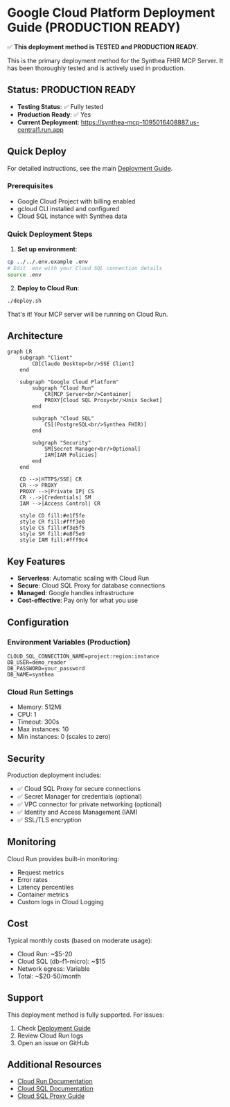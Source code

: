 # Google Cloud Platform Deployment Guide (PRODUCTION READY)

✅ **This deployment method is TESTED and PRODUCTION READY.**

This is the primary deployment method for the Synthea FHIR MCP Server. It has been thoroughly tested and is actively used in production.

## Status: PRODUCTION READY

- **Testing Status**: ✅ Fully tested
- **Production Ready**: ✅ Yes
- **Current Deployment**: https://synthea-mcp-1095016408887.us-central1.run.app

## Quick Deploy

For detailed instructions, see the main [Deployment Guide](../../docs/DEPLOYMENT.md).

### Prerequisites
- Google Cloud Project with billing enabled
- gcloud CLI installed and configured
- Cloud SQL instance with Synthea data

### Quick Deployment Steps

1. **Set up environment**:
```bash
cp ../../.env.example .env
# Edit .env with your Cloud SQL connection details
source .env
```

2. **Deploy to Cloud Run**:
```bash
./deploy.sh
```

That's it! Your MCP server will be running on Cloud Run.

## Architecture

```mermaid
graph LR
    subgraph "Client"
        CD[Claude Desktop<br/>SSE Client]
    end

    subgraph "Google Cloud Platform"
        subgraph "Cloud Run"
            CR[MCP Server<br/>Container]
            PROXY[Cloud SQL Proxy<br/>Unix Socket]
        end

        subgraph "Cloud SQL"
            CS[(PostgreSQL<br/>Synthea FHIR)]
        end

        subgraph "Security"
            SM[Secret Manager<br/>Optional]
            IAM[IAM Policies]
        end
    end

    CD -->|HTTPS/SSE| CR
    CR --> PROXY
    PROXY -->|Private IP| CS
    CR -.->|Credentials| SM
    IAM -->|Access Control| CR

    style CD fill:#e1f5fe
    style CR fill:#fff3e0
    style CS fill:#f3e5f5
    style SM fill:#e8f5e9
    style IAM fill:#fff9c4
```

## Key Features

- **Serverless**: Automatic scaling with Cloud Run
- **Secure**: Cloud SQL Proxy for database connections
- **Managed**: Google handles infrastructure
- **Cost-effective**: Pay only for what you use

## Configuration

### Environment Variables (Production)
```env
CLOUD_SQL_CONNECTION_NAME=project:region:instance
DB_USER=demo_reader
DB_PASSWORD=your_password
DB_NAME=synthea
```

### Cloud Run Settings
- Memory: 512Mi
- CPU: 1
- Timeout: 300s
- Max instances: 10
- Min instances: 0 (scales to zero)

## Security

Production deployment includes:
- ✅ Cloud SQL Proxy for secure connections
- ✅ Secret Manager for credentials (optional)
- ✅ VPC connector for private networking (optional)
- ✅ Identity and Access Management (IAM)
- ✅ SSL/TLS encryption

## Monitoring

Cloud Run provides built-in monitoring:
- Request metrics
- Error rates
- Latency percentiles
- Container metrics
- Custom logs in Cloud Logging

## Cost

Typical monthly costs (based on moderate usage):
- Cloud Run: ~$5-20
- Cloud SQL (db-f1-micro): ~$15
- Network egress: Variable
- Total: ~$20-50/month

## Support

This deployment method is fully supported. For issues:
1. Check [Deployment Guide](../../docs/DEPLOYMENT.md)
2. Review Cloud Run logs
3. Open an issue on GitHub

## Additional Resources

- [Cloud Run Documentation](https://cloud.google.com/run/docs)
- [Cloud SQL Documentation](https://cloud.google.com/sql/docs)
- [Cloud SQL Proxy Guide](https://cloud.google.com/sql/docs/mysql/sql-proxy)
